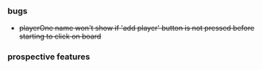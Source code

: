 ### bugs

- ~~playerOne name won't show if 'add player' button is not pressed before starting to click on board~~

### prospective features